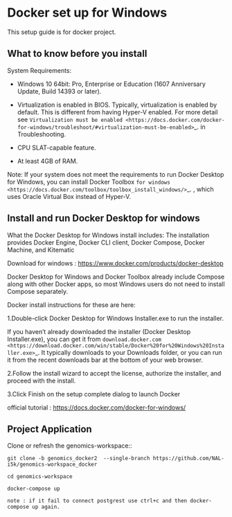 Docker set up for Windows
==========================

This setup guide is for docker project.

What to know before you install
------------------------------
System Requirements:

- Windows 10 64bit: Pro, Enterprise or Education (1607 Anniversary Update, Build 14393 or later).

- Virtualization is enabled in BIOS. Typically, virtualization is enabled by default. This is different from having Hyper-V enabled. For more detail see `Virtualization must be enabled <https://docs.docker.com/docker-for-windows/troubleshoot/#virtualization-must-be-enabled>`_. in Troubleshooting.

- CPU SLAT-capable feature.

- At least 4GB of RAM.

Note: If your system does not meet the requirements to run Docker Desktop for Windows, you can install Docker Toolbox `for windows <https://docs.docker.com/toolbox/toolbox_install_windows/>`_. , which uses Oracle Virtual Box instead of Hyper-V.        

Install and run Docker Desktop for windows
------------------------------------------

What the Docker Desktop for Windows install includes: The installation provides Docker Engine, Docker CLI client, Docker Compose, Docker Machine, and Kitematic

Download for windows : https://www.docker.com/products/docker-desktop


Docker Desktop for Windows and Docker Toolbox already include Compose along with other Docker apps, so most Windows users do not need to install Compose separately. 

Docker install instructions for these are here:

1.Double-click Docker Desktop for Windows Installer.exe to run the installer.

If you haven’t already downloaded the installer (Docker Desktop Installer.exe), you can get it from `download.docker.com <https://download.docker.com/win/stable/Docker%20for%20Windows%20Installer.exe>`_. It typically downloads to your Downloads folder, or you can run it from the recent downloads bar at the bottom of your web browser.

2.Follow the install wizard to accept the license, authorize the installer, and proceed with the install.

3.Click Finish on the setup complete dialog to launch Docker

official tutorial : https://docs.docker.com/docker-for-windows/

Project Application
-------------------

Clone or refresh the genomics-workspace::

    git clone -b genomics_docker2  --single-branch https://github.com/NAL-i5k/genomics-workspace_docker   
    
    cd genomics-workspace 
    
    docker-compose up 
 
    note : if it fail to connect postgrest use ctrl+c and then docker-compose up again.

